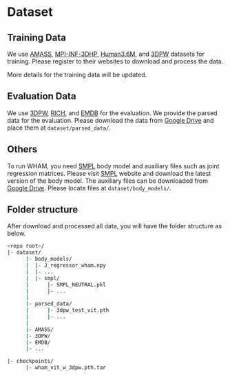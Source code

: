 # Dataset

## Training Data
We use [AMASS](https://amass.is.tue.mpg.de/), [MPI-INF-3DHP](https://vcai.mpi-inf.mpg.de/3dhp-dataset/), [Human3.6M](http://vision.imar.ro/human3.6m/description.php), and [3DPW](https://virtualhumans.mpi-inf.mpg.de/3DPW/) datasets for training. Please register to their websites to download and process the data.

More details for the training data will be updated.

## Evaluation Data
We use [3DPW](https://virtualhumans.mpi-inf.mpg.de/3DPW/), [RICH](https://rich.is.tue.mpg.de/), and [EMDB](https://eth-ait.github.io/emdb/) for the evaluation. We provide the parsed data for the evaluation. Please download the data from [Google Drive](https://drive.google.com/drive/folders/13T2ghVvrw_fEk3X-8L0e6DVSYx_Og8o3?usp=sharing) and place them at `dataset/parsed_data/`.

## Others
To run WHAM, you need [SMPL](https://smpl.is.tue.mpg.de/) body model and auxiliary files such as joint regression matrices. Please visit [SMPL](https://smpl.is.tue.mpg.de/) website and download the latest version of the body model. The auxiliary files can be downloaded from [Google Drive](https://drive.google.com/drive/folders/1LDMzLxv2ImCFwVZM_aWHlTSaX311gWP-?usp=sharing). Please locate files at `dataset/body_models/`.

## Folder structure
After download and processed all data, you will have the folder structure as below.

```bash
<repo root>/
|- dataset/
      |- body_models/
      |  |- J_regressor_wham.npy
      |  |- ...
      |  |- smpl/
      |      |- SMPL_NEUTRAL.pkl
      |      |- ...
      |
      |- parsed_data/
      |      |- 3dpw_test_vit.pth
      |      |- ...
      |
      |- AMASS/
      |- 3DPW/
      |- EMDB/
      |- ...

|- checkpoints/
      |- wham_vit_w_3dpw.pth.tar
```